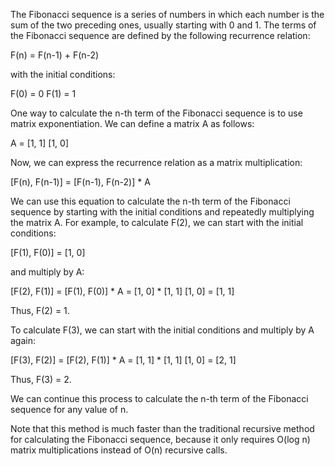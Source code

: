 The Fibonacci sequence is a series of numbers in which each number is the sum of the two preceding ones, usually starting with 0 and 1. The terms of the Fibonacci sequence are defined by the following recurrence relation:

F(n) = F(n-1) + F(n-2)

with the initial conditions:

F(0) = 0
F(1) = 1

One way to calculate the n-th term of the Fibonacci sequence is to use matrix exponentiation. We can define a matrix A as follows:

A = [1, 1]
[1, 0]

Now, we can express the recurrence relation as a matrix multiplication:

[F(n), F(n-1)] = [F(n-1), F(n-2)] * A

We can use this equation to calculate the n-th term of the Fibonacci sequence by starting with the initial conditions and repeatedly multiplying the matrix A. For example, to calculate F(2), we can start with the initial conditions:

[F(1), F(0)] = [1, 0]

and multiply by A:

[F(2), F(1)] = [F(1), F(0)] * A = [1, 0] * [1, 1]
[1, 0]
= [1, 1]

Thus, F(2) = 1.

To calculate F(3), we can start with the initial conditions and multiply by A again:

[F(3), F(2)] = [F(2), F(1)] * A = [1, 1] * [1, 1]
[1, 0]
= [2, 1]

Thus, F(3) = 2.

We can continue this process to calculate the n-th term of the Fibonacci sequence for any value of n.

Note that this method is much faster than the traditional recursive method for calculating the Fibonacci sequence, because it only requires O(log n) matrix multiplications instead of O(n) recursive calls.
